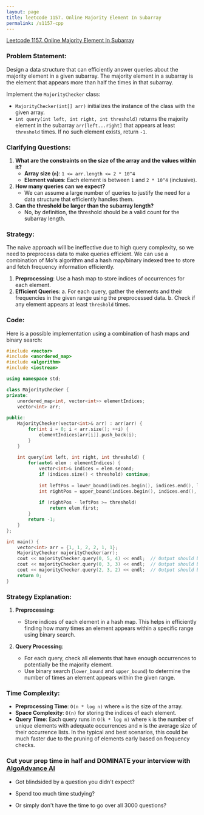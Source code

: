 ```yaml
---
layout: page
title: leetcode 1157. Online Majority Element In Subarray
permalink: /s1157-cpp
---
```

[Leetcode 1157. Online Majority Element In Subarray](https://algoadvance.github.io/algoadvance/l1157)
### Problem Statement:
Design a data structure that can efficiently answer queries about the majority element in a given subarray. The majority element in a subarray is the element that appears more than half the times in that subarray.

Implement the `MajorityChecker` class:
- `MajorityChecker(int[] arr)` initializes the instance of the class with the given array.
- `int query(int left, int right, int threshold)` returns the majority element in the subarray `arr[left...right]` that appears at least `threshold` times. If no such element exists, return `-1`.

### Clarifying Questions:
1. **What are the constraints on the size of the array and the values within it?**
   - **Array size (`n`)**: `1 <= arr.length <= 2 * 10^4`
   - **Element values**: Each element is between `1` and `2 * 10^4` (inclusive).
2. **How many queries can we expect?**
   - We can assume a large number of queries to justify the need for a data structure that efficiently handles them.
3. **Can the threshold be larger than the subarray length?**
   - No, by definition, the threshold should be a valid count for the subarray length.

### Strategy:
The naive approach will be ineffective due to high query complexity, so we need to preprocess data to make queries efficient. We can use a combination of Mo's algorithm and a hash map/binary indexed tree to store and fetch frequency information efficiently.

1. **Preprocessing**: Use a hash map to store indices of occurrences for each element.
2. **Efficient Queries**:
   a. For each query, gather the elements and their frequencies in the given range using the preprocessed data.
   b. Check if any element appears at least `threshold` times.

### Code:
Here is a possible implementation using a combination of hash maps and binary search:

```cpp
#include <vector>
#include <unordered_map>
#include <algorithm>
#include <iostream>

using namespace std;

class MajorityChecker {
private:
    unordered_map<int, vector<int>> elementIndices;
    vector<int> arr;
    
public:
    MajorityChecker(vector<int>& arr) : arr(arr) {
        for(int i = 0; i < arr.size(); ++i) {
            elementIndices[arr[i]].push_back(i);
        }
    }
    
    int query(int left, int right, int threshold) {
        for(auto& elem : elementIndices) {
            vector<int>& indices = elem.second;
            if (indices.size() < threshold) continue;
            
            int leftPos = lower_bound(indices.begin(), indices.end(), left) - indices.begin();
            int rightPos = upper_bound(indices.begin(), indices.end(), right) - indices.begin();
            
            if (rightPos - leftPos >= threshold)
                return elem.first;
        }
        return -1;
    }
};

int main() {
    vector<int> arr = {1, 1, 2, 2, 1, 1};
    MajorityChecker majorityChecker(arr);
    cout << majorityChecker.query(0, 5, 4) << endl;  // Output should be 1
    cout << majorityChecker.query(0, 3, 3) << endl;  // Output should be -1
    cout << majorityChecker.query(2, 3, 2) << endl;  // Output should be 2
    return 0;
}
```

### Strategy Explanation:
1. **Preprocessing**:
   - Store indices of each element in a hash map. This helps in efficiently finding how many times an element appears within a specific range using binary search.

2. **Query Processing**:
   - For each query, check all elements that have enough occurrences to potentially be the majority element.
   - Use binary search (`lower_bound` and `upper_bound`) to determine the number of times an element appears within the given range.

### Time Complexity:
- **Preprocessing Time**: `O(n * log n)` where `n` is the size of the array.
- **Space Complexity**: `O(n)` for storing the indices of each element.
- **Query Time**: Each query runs in `O(k * log m)` where `k` is the number of unique elements with adequate occurrences and `m` is the average size of their occurrence lists. In the typical and best scenarios, this could be much faster due to the pruning of elements early based on frequency checks.


### Cut your prep time in half and DOMINATE your interview with [AlgoAdvance AI](https://algoAdvance.com)

- Got blindsided by a question you didn't expect?

- Spend too much time studying?

- Or simply don't have the time to go over all 3000 questions?

